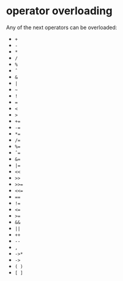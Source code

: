 # operator overloading

Any of the next operators can be overloaded:
 - `+`
 - `-`
 - `*`
 - `/`
 - `%`
 - `ˆ`
 - `&`
 - `|`
 - `~`
 - `!`
 - `=`
 - `<`
 - `>`
 - `+=`
 - `-= `
 - `*=`
 - `/=`
 - `%=`
 - `ˆ=`
 - `&=`
 - `|=`
 - `<<`
 - `>>`
 - `>>=`
 - `<<=`
 - `==`
 - `!=`
 - `<=`
 - `>=`
 - `&&`
 - `||`
 - `++`
 - `--`
 - `,`
 - `->*`
 - `->`
 - `( )`
 - `[ ]`
